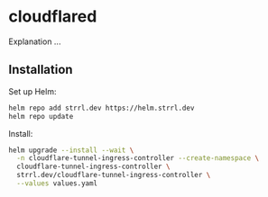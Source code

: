 # cloudflared

Explanation ...

## Installation

Set up Helm:

```bash
helm repo add strrl.dev https://helm.strrl.dev
helm repo update
```

Install:

```bash
helm upgrade --install --wait \
  -n cloudflare-tunnel-ingress-controller --create-namespace \
  cloudflare-tunnel-ingress-controller \
  strrl.dev/cloudflare-tunnel-ingress-controller \
  --values values.yaml 
```